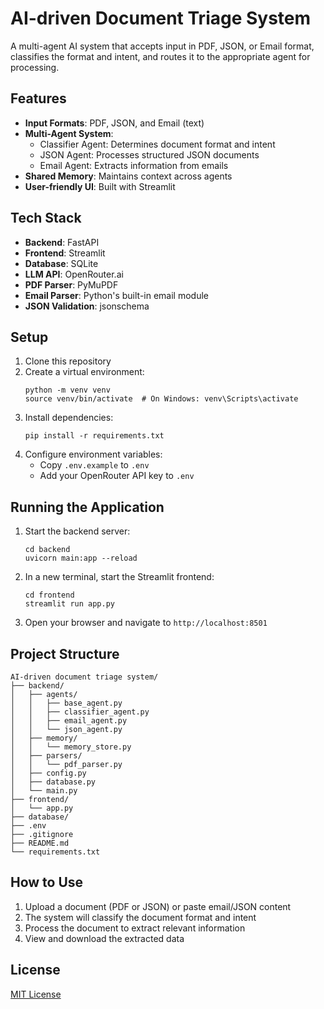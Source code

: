 # AI-driven Document Triage System

A multi-agent AI system that accepts input in PDF, JSON, or Email format, classifies the format and intent, and routes it to the appropriate agent for processing.

## Features

- **Input Formats**: PDF, JSON, and Email (text)
- **Multi-Agent System**:
  - Classifier Agent: Determines document format and intent
  - JSON Agent: Processes structured JSON documents
  - Email Agent: Extracts information from emails
- **Shared Memory**: Maintains context across agents
- **User-friendly UI**: Built with Streamlit

## Tech Stack

- **Backend**: FastAPI
- **Frontend**: Streamlit
- **Database**: SQLite
- **LLM API**: OpenRouter.ai
- **PDF Parser**: PyMuPDF
- **Email Parser**: Python's built-in email module
- **JSON Validation**: jsonschema

## Setup

1. Clone this repository
2. Create a virtual environment:
   ```
   python -m venv venv
   source venv/bin/activate  # On Windows: venv\Scripts\activate
   ```
3. Install dependencies:
   ```
   pip install -r requirements.txt
   ```
4. Configure environment variables:
   - Copy `.env.example` to `.env`
   - Add your OpenRouter API key to `.env`

## Running the Application

1. Start the backend server:
   ```
   cd backend
   uvicorn main:app --reload
   ```

2. In a new terminal, start the Streamlit frontend:
   ```
   cd frontend
   streamlit run app.py
   ```

3. Open your browser and navigate to `http://localhost:8501`

## Project Structure

```
AI-driven document triage system/
├── backend/
│   ├── agents/
│   │   ├── base_agent.py
│   │   ├── classifier_agent.py
│   │   ├── email_agent.py
│   │   └── json_agent.py
│   ├── memory/
│   │   └── memory_store.py
│   ├── parsers/
│   │   └── pdf_parser.py
│   ├── config.py
│   ├── database.py
│   └── main.py
├── frontend/
│   └── app.py
├── database/
├── .env
├── .gitignore
├── README.md
└── requirements.txt
```

## How to Use

1. Upload a document (PDF or JSON) or paste email/JSON content
2. The system will classify the document format and intent
3. Process the document to extract relevant information
4. View and download the extracted data

## License

[MIT License](LICENSE)
